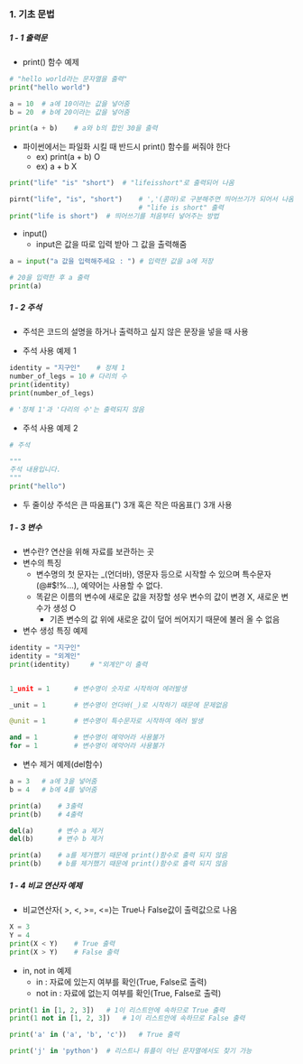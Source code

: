 ### 1. 기초 문법

##### 1 - 1 출력문

- print() 함수 예제

```python
# "hello world라는 문자열을 출력"
print("hello world")

a = 10	# a에 10이라는 값을 넣어줌
b = 20	# b에 20이라는 값을 넣어줌

print(a + b)	# a와 b의 합인 30을 출력
```

- 파이썬에서는 파일화 시킬 때 반드시 print() 함수를 써줘야 한다
  - ex) print(a + b) O
  - ex) a + b  X

```python
print("life" "is" "short")	# "lifeisshort"로 출력되어 나옴

pirnt("life", "is", "short")	# ','(콤마)로 구분해주면 띄어쓰기가 되어서 나옴
								# "life is short" 출력
print("life is short")	# 띄어쓰기를 처음부터 넣어주는 방법
```

- input()
  - input은 값을 따로 입력 받아 그 값을 출력해줌

```python
a = input("a 값을 입력해주세요 : ")	# 입력한 값을 a에 저장

# 20을 입력한 후 a 출력
print(a)
```



##### 1 - 2 주석

- 주석은 코드의 설명을 하거나 출력하고 싶지 않은 문장을 넣을 때 사용

- 주석 사용 예제 1

```python
identity = "지구인"	# 정체 1
number_of_legs = 10	# 다리의 수
print(identity)
print(number_of_legs)

# '정체 1'과 '다리의 수'는 출력되지 않음
```

- 주석 사용 예제 2

```python
# 주석

"""
주석 내용입니다.
"""
print("hello")
```

- 두 줄이상 주석은 큰 따옴표(") 3개 혹은 작은 따옴표(') 3개 사용

##### 1 - 3 변수

- 변수란? 연산을 위해 자료를 보관하는 곳
- 변수의 특징
  - 변수명의 첫 문자는 _(언더바), 영문자 등으로 시작할 수 있으며 특수문자(@#$!%...), 예약어는 사용할 수 없다.
  - 똑같은 이름의 변수에 새로운 값을 저장할 셩우 변수의 값이 변경 X, 새로운 변수가 생성 O
    - 기존 변수의 값 위에 새로운 값이 덮어 씌어지기 때문에 불러 올 수 없음 
- 변수 생성 특징 예제

```python
identity = "지구인"
identity = "외계인"
print(identity)		# "외계인"이 출력


1_unit = 1		# 변수명이 숫자로 시작하여 에러발생

_unit = 1		# 변수명이 언더바(_)로 시작하기 때문에 문제없음

@unit = 1		# 변수명이 특수문자로 시작하여 에러 발생

and = 1			# 변수명이 예약어라 사용불가
for = 1			# 변수명이 예약어라 사용불가
```

- 변수 제거 예제(del함수)

```python
a = 3	# a에 3을 넣어줌
b = 4	# b에 4를 넣어줌

print(a)	# 3출력
print(b)	# 4출력

del(a)		# 변수 a 제거
del(b)		# 변수 b 제거

print(a)	# a를 제거했기 때문에 print()함수로 출력 되지 않음
print(b)	# b를 제거했기 때문에 print()함수로 출력 되지 않음
```

##### 1 - 4 비교 연산자 예제

- 비교연산자( >, <, >=, <=)는 True나 False값이 출력값으로 나옴

```python
X = 3
Y = 4
print(X < Y)	# True 출력
print(X > Y)	# False 출력
```

- in, not in 예제
  - in : 자료에 있는지 여부를 확인(True, False로 출력)
  - not in : 자료에 없는지 여부를 확인(True, False로 출력)

```python
print(1 in [1, 2, 3])	# 1이 리스트안에 속하므로 True 출력
print(1 not in [1, 2, 3])	# 1이 리스트안에 속하므로 False 출력

print('a' in ('a', 'b', 'c'))	# True 출력

print('j' in 'python')	# 리스트나 튜플이 아닌 문자열에서도 찾기 가능
```

